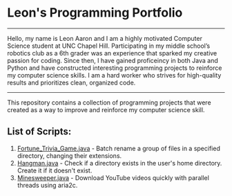 # Leon's Programming Portfolio


<hr>

Hello, my name is Leon Aaron and I am a highly motivated Computer Science student at UNC Chapel Hill. Participating in my middle school’s robotics club as a 6th grader was an experience that sparked my creative passion for coding. Since then, I have gained proficeincy in both Java and Python and have constructed interesting programming projects to reinforce my computer science skills. I am a hard worker who strives for high-quality results and prioritizes clean, organized code. 

<hr>

This repository contains a collection of programming projects that were created as a way to improve and reinforce my computer science skill.

## List of Scripts:

1. [Fortune_Trivia_Game.java](https://github.com/LeonAaron/Portfolio/tree/main/Fortune%20Trivia%20Game) - Batch rename a group of files in a specified directory, changing their extensions.
2. [Hangman.java](https://github.com/LeonAaron/Portfolio/tree/main/Hangman) - Check if a directory exists in the user's home directory. Create it if it doesn't exist.
3. [Minesweeper.java](https://github.com/LeonAaron/Portfolio/tree/main/Minesweeper) - Download YouTube videos quickly with parallel threads using aria2c.
